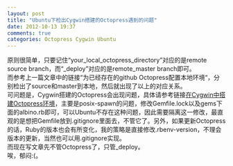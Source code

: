 ```yaml
---
layout: post
title: "Ubuntu下检出Cygwin搭建的Octopress遇到的问题"
date: 2012-10-13 19:37
comments: true
categories: Octopress Cygwin Ubuntu
---
```

原则很简单，只要记住“your_local_octopress_directory”对应的是remote source branch，而“_deploy”对应的是remote_master branch即可。		
而参考上一篇文章中的链接“为已经存在的github Octopress配置本地环境“，分别检出了source和master到本地，然后就出现了以上的对应关系。		
可问题是，Cygwin搭建的Octopress会出现问题，具体请参考链接[在Cygwin中搭建Octopress环境](madeye.me/2011/12/17/setup-octopress-on-windows)，主要是posix-spawn的问题，修改Gemfile.lock以及gems下面的albino.rb即可，可以Ubuntu不存在这种问题，因此需要隔离这一修改，最直观的是想把Gemfile放到.gitignore里面去，不管它了。另外，如果更新Octopress的话，Ruby的版本也会有所变化，我的策略是直接修改.rbenv-version，不理会版本的更新，当然也可以用.gitignore实现。		
而现在写文章先不管Octopress了，只管_deploy。		
唉，郁闷:(。

